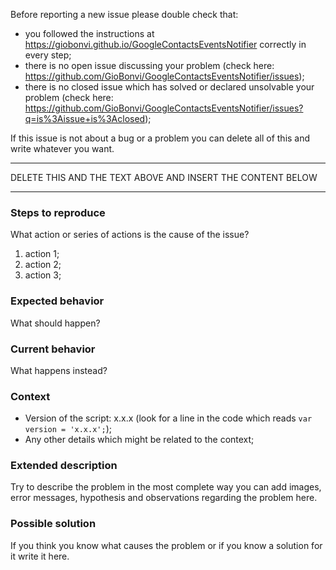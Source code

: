 <!-- markdownlint-disable-->
Before reporting a new issue please double check that:

- you followed the instructions at https://giobonvi.github.io/GoogleContactsEventsNotifier correctly in every step;
- there is no open issue discussing your problem (check here: https://github.com/GioBonvi/GoogleContactsEventsNotifier/issues);
- there is no closed issue which has solved or declared unsolvable your problem (check here: https://github.com/GioBonvi/GoogleContactsEventsNotifier/issues?q=is%3Aissue+is%3Aclosed);

If this issue is not about a bug or a problem you can delete all of this and write whatever you want.

****************************************************************************
 DELETE THIS AND THE TEXT ABOVE AND INSERT THE CONTENT BELOW
****************************************************************************
<!-- markdownlint-enable-->
<!-- markdownlint-disable MD002 -->

### Steps to reproduce

What action or series of actions is the cause of the issue?

1. action 1;
2. action 2;
3. action 3;

### Expected behavior

 What should happen?

### Current behavior

What happens instead?

### Context

- Version of the script: x.x.x (look for a line in the code which reads `var
  version = 'x.x.x';`);
- Any other details which might be related to the context;

### Extended description

Try to describe the problem in the most complete way you can add images,
error messages, hypothesis and observations regarding the problem here.

### Possible solution

If you think you know what causes the problem or if you know a solution for it
write it here.